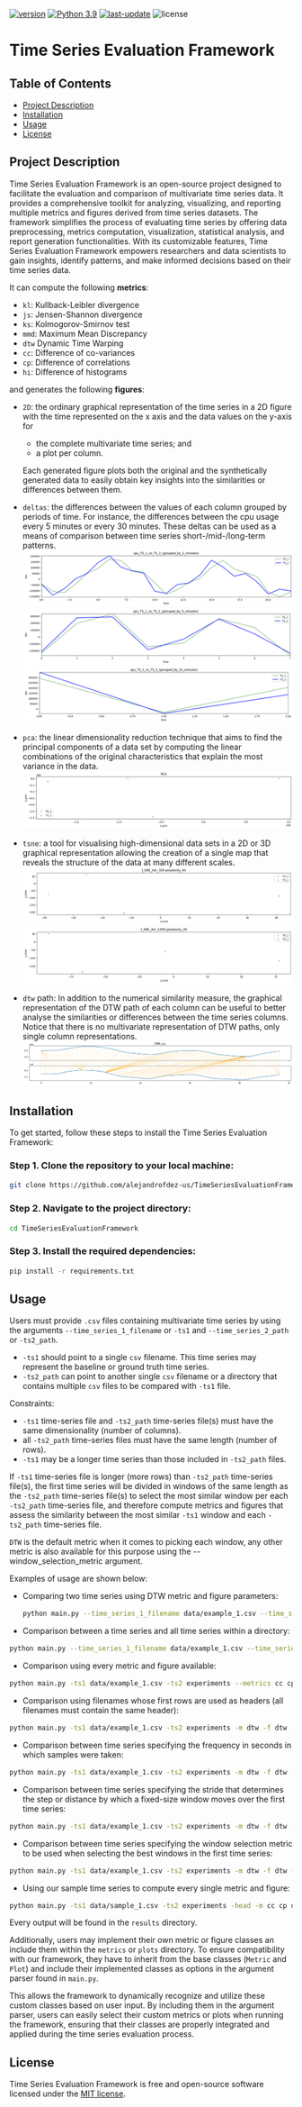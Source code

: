 [![version](https://img.shields.io/badge/version-2.0-blue)](https://github.com/alejandrofdez-us/TimeSeriesEvaluationFramework/releases)
[![Python 3.9](https://img.shields.io/badge/python-3.9-darkgreen)](https://www.python.org/downloads/release/python-390/)
[![last-update](https://img.shields.io/badge/last_update-07/XY/2023-brightgreen)](https://github.com/alejandrofdez-us/TimeSeriesEvaluationFramework/commits/main)
![license](https://img.shields.io/badge/license-MIT-orange)

# Time Series Evaluation Framework

## Table of Contents

- [Project Description](#project-description)
- [Installation](#installation)
- [Usage](#usage)
- [License](#license)

## Project Description

Time Series Evaluation Framework is an open-source project designed to facilitate the evaluation and comparison of
multivariate time series data. It provides a comprehensive toolkit for analyzing, visualizing, and reporting multiple
metrics and figures derived from time series datasets. The framework simplifies the process of evaluating time series by
offering data preprocessing, metrics computation, visualization, statistical analysis, and report generation
functionalities. With its customizable features, Time Series Evaluation Framework empowers researchers and data
scientists to gain insights, identify patterns, and make informed decisions based on their time series data.

It can compute the following **metrics**:

- `kl`: Kullback-Leibler divergence
- `js`: Jensen-Shannon divergence
- `ks`: Kolmogorov-Smirnov test
- `mmd`: Maximum Mean Discrepancy
- `dtw` Dynamic Time Warping
- `cc`: Difference of co-variances
- `cp`: Difference of correlations
- `hi`: Difference of histograms

and generates the following **figures**:

- `2D`: the ordinary graphical representation of the time series in a 2D figure with the time represented on the x axis
  and the data values on the y-axis for
    - the complete multivariate time series; and
    - a plot per column.

  Each generated figure plots both the original and the synthetically generated data to easily obtain key insights into
  the similarities or differences between them.
- `deltas`: the differences between the values of each column grouped by periods of time. For instance, the differences
  between the cpu usage every 5 minutes or every 30 minutes. These deltas can be used as a means of comparison between
  time series short-/mid-/long-term patterns.
  ![Delta Image grouped by 2 minutes](docs/images/mini_sample_1/deltas/cpu_TS_1_vs_TS_2_(grouped_by_2_minutes).png)
  ![Delta Image grouped by 5 minutes](docs/images/mini_sample_1/deltas/cpu_TS_1_vs_TS_2_(grouped_by_5_minutes).png)
  ![Delta Image grouped by 10 minutes](docs/images/mini_sample_1/deltas/cpu_TS_1_vs_TS_2_(grouped_by_10_minutes).png)
- `pca`: the linear dimensionality reduction technique that aims to find the principal components of a data set by
  computing the linear combinations of the original characteristics that explain the most variance in the data.
  ![PCA Image](docs/images/pca/PCA.png)
- `tsne`: a tool for visualising high-dimensional data sets in a 2D or 3D graphical representation allowing the creation
  of a single map that reveals the structure of the data at many different scales.
  ![TSNE Image 300 iterations 40 perplexity](docs/images/tsne/t_SNE_iter_300-perplexity_40.png)
  ![TSNE Image 1000 iterations 40 perplexity](docs/images/tsne/t_SNE_iter_1000-perplexity_40.png)
- `dtw` path: In addition to the numerical similarity measure, the graphical representation of the DTW path of each
  column can be useful to better analyse the similarities or differences between the time series columns. Notice that
  there is no multivariate representation of DTW paths, only single column representations.
  ![DTW Image for cpu](docs/images/mini_sample_1/dtw/DTW_cpu.png)

## Installation

To get started, follow these steps to install the Time Series Evaluation Framework:

### Step 1. Clone the repository to your local machine:

```Bash
git clone https://github.com/alejandrofdez-us/TimeSeriesEvaluationFramework
```

### Step 2. Navigate to the project directory:

```Bash
cd TimeSeriesEvaluationFramework
```

### Step 3. Install the required dependencies:

```Bash
pip install -r requirements.txt
```

## Usage

Users must provide `.csv` files containing multivariate time series by using the arguments `--time_series_1_filename`
or `-ts1` and `--time_series_2_path` or `-ts2_path`.

- `-ts1` should point to a single `csv` filename. This time series may represent the baseline or ground truth time
  series.
- `-ts2_path` can point to another single `csv` filename or a directory that contains multiple `csv` files to be
  compared with `-ts1` file.

Constraints:

- `-ts1` time-series file and `-ts2_path` time-series file(s) must have the same dimensionality (number of columns).
- all `-ts2_path` time-series files must have the same length (number of rows).
- `-ts1` may be a longer time series than those included in `-ts2_path` files.

If `-ts1` time-series file is longer (more rows) than `-ts2_path` time-series file(s), the first time series will be
divided in windows of the same
length as the `-ts2_path` time-series file(s) to select the most similar window per each `-ts2_path` time-series file,
and therefore
compute metrics and figures that assess the similarity between the most similar `-ts1` window and each `-ts2_path`
time-series file.

`DTW` is the default metric when it comes to picking each window, any other metric is also available for this purpose
using the --window_selection_metric argument.

Examples of usage are shown below:

- Comparing two time series using DTW metric and figure parameters:
  ```Bash
  python main.py --time_series_1_filename data/example_1.csv --time_series_2_path experiments/mini_example_1.csv --metrics dtw --figures dtw
  ```

- Comparison between a time series and all time series within a directory:

```Bash
python main.py --time_series_1_filename data/example_1.csv --time_series_2_path experiments --metrics dtw --figures dtw
```

- Comparison using every metric and figure available:

```Bash
python main.py -ts1 data/example_1.csv -ts2 experiments --metrics cc cp dtw hi js kl ks mmd --figures deltas dtw evolution pca tsne
```

- Comparison using filenames whose first rows are used as headers (all filenames must contain the same header):

```Bash
python main.py -ts1 data/example_1.csv -ts2 experiments -m dtw -f dtw --header
```

- Comparison between time series specifying the frequency in seconds in which samples were taken:

```Bash
python main.py -ts1 data/example_1.csv -ts2 experiments -m dtw -f dtw --timestamp_frequency_seconds 60
```

- Comparison between time series specifying the stride that determines the step or distance by which a fixed-size window
  moves over the first time series:

```Bash
python main.py -ts1 data/example_1.csv -ts2 experiments -m dtw -f dtw --stride 5
```

- Comparison between time series specifying the window selection metric to be used when selecting the best windows in
  the first time series:

```Bash
python main.py -ts1 data/example_1.csv -ts2 experiments -m dtw -f dtw --window_selection_metric js
```

- Using our sample time series to compute every single metric and figure:

```Bash
python main.py -ts1 data/sample_1.csv -ts2 experiments -head -m cc cp dtw hi js kl ks mmd -f deltas dtw evolution pca tsne -w_select_met cc -ts_freq_secs 60 -strd 5
```

Every output will be found in the `results` directory.

Additionally, users may implement their own metric or figure classes an include them within the `metrics` or `plots`
directory. To ensure compatibility with our framework, they have to inherit from the base classes (`Metric` and `Plot`)
and include their implemented classes as options in the argument parser found in `main.py`.

This allows the framework to dynamically recognize and utilize these custom classes based on user input. By including
them in the argument parser, users can easily select their custom metrics or plots when running the framework, ensuring
that their classes are properly integrated and applied during the time series evaluation process.

## License

Time Series Evaluation Framework is free and open-source software licensed under the [MIT license](LICENSE).